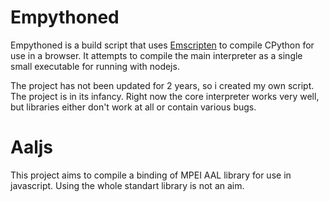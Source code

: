 Empythoned
==========

Empythoned is a build script that uses [Emscripten](https://github.com/kripken/emscripten)
to compile CPython for use in a browser. It attempts to compile the main
interpreter as a single small executable for running with nodejs.

The project has not been updated for 2 years, so i created my own script. 
The project is in its infancy. Right now the core interpreter works very well,
but libraries either don't work at all or contain various bugs.

Aaljs
===========

This project aims to compile a binding of MPEI AAL library for use in javascript.
Using the whole standart library is not an aim.
